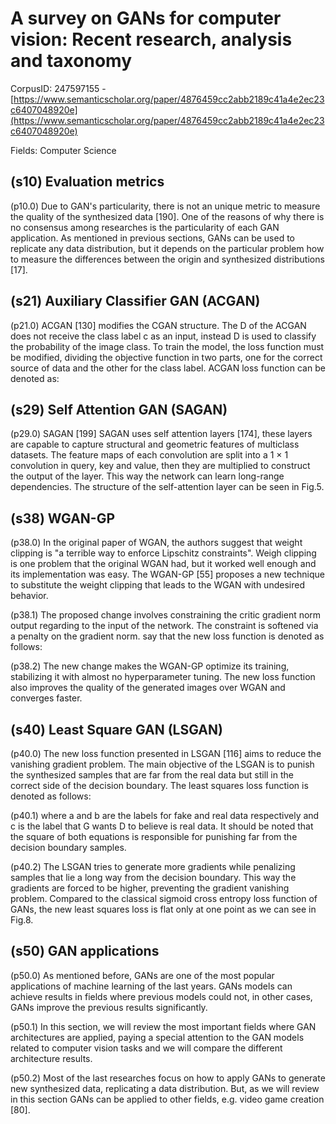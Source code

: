 # A survey on GANs for computer vision: Recent research, analysis and taxonomy

CorpusID: 247597155 - [https://www.semanticscholar.org/paper/4876459cc2abb2189c41a4e2ec23c6407048920e](https://www.semanticscholar.org/paper/4876459cc2abb2189c41a4e2ec23c6407048920e)

Fields: Computer Science

## (s10) Evaluation metrics
(p10.0) Due to GAN's particularity, there is not an unique metric to measure the quality of the synthesized data [190]. One of the reasons of why there is no consensus among researches is the particularity of each GAN application. As mentioned in previous sections, GANs can be used to replicate any data distribution, but it depends on the particular problem how to measure the differences between the origin and synthesized distributions [17].
## (s21) Auxiliary Classifier GAN (ACGAN)
(p21.0) ACGAN [130] modifies the CGAN structure. The D of the ACGAN does not receive the class label c as an input, instead D is used to classify the probability of the image class. To train the model, the loss function must be modified, dividing the objective function in two parts, one for the correct source of data and the other for the class label. ACGAN loss function can be denoted as:
## (s29) Self Attention GAN (SAGAN)
(p29.0) SAGAN [199]  SAGAN uses self attention layers [174], these layers are capable to capture structural and geometric features of multiclass datasets. The feature maps of each convolution are split into a 1 × 1 convolution in query, key and value, then they are multiplied to construct the output of the layer. This way the network can learn long-range dependencies. The structure of the self-attention layer can be seen in Fig.5. 
## (s38) WGAN-GP
(p38.0) In the original paper of WGAN, the authors suggest that weight clipping is "a terrible way to enforce Lipschitz constraints". Weigh clipping is one problem that the original WGAN had, but it worked well enough and its implementation was easy. The WGAN-GP [55] proposes a new technique to substitute the weight clipping that leads to the WGAN with undesired behavior.

(p38.1) The proposed change involves constraining the critic gradient norm output regarding to the input of the network. The constraint is softened via a penalty on the gradient norm. say that the new loss function is denoted as follows:

(p38.2) The new change makes the WGAN-GP optimize its training, stabilizing it with almost no hyperparameter tuning. The new loss function also improves the quality of the generated images over WGAN and converges faster.
## (s40) Least Square GAN (LSGAN)
(p40.0) The new loss function presented in LSGAN [116] aims to reduce the vanishing gradient problem. The main objective of the LSGAN is to punish the synthesized samples that are far from the real data but still in the correct side of the decision boundary. The least squares loss function is denoted as follows:

(p40.1) where a and b are the labels for fake and real data respectively and c is the label that G wants D to believe is real data. It should be noted that the square of both equations is responsible for punishing far from the decision boundary samples.

(p40.2) The LSGAN tries to generate more gradients while penalizing samples that lie a long way from the decision boundary. This way the gradients are forced to be higher, preventing the gradient vanishing problem. Compared to the classical sigmoid cross entropy loss function of GANs, the new least squares loss is flat only at one point as we can see in Fig.8. 
## (s50) GAN applications
(p50.0) As mentioned before, GANs are one of the most popular applications of machine learning of the last years. GANs models can achieve results in fields where previous models could not, in other cases, GANs improve the previous results significantly.

(p50.1) In this section, we will review the most important fields where GAN architectures are applied, paying a special attention to the GAN models related to computer vision tasks and we will compare the different architecture results.

(p50.2) Most of the last researches focus on how to apply GANs to generate new synthesized data, replicating a data distribution. But, as we will review in this section GANs can be applied to other fields, e.g. video game creation [80].
